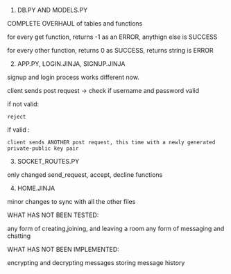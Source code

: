 1. DB.PY AND MODELS.PY

COMPLETE OVERHAUL of tables and functions

for every get function, returns -1 as an ERROR, anythign else is SUCCESS

for every other function, returns 0 as SUCCESS, returns string is ERROR 



2. APP.PY, LOGIN.JINJA, SIGNUP.JINJA

signup and login process works different now.

client sends post request -> check if username and password valid

if not valid:

    reject

if valid :

    client sends ANOTHER post request, this time with a newly generated private-public key pair



3. SOCKET_ROUTES.PY

only changed send_request, accept, decline functions



4. HOME.JINJA

minor changes to sync with all the other files


WHAT HAS NOT BEEN TESTED:

any form of creating,joining, and leaving a room
any form of messaging and chatting

WHAT HAS NOT BEEN IMPLEMENTED:

encrypting and decrypting messages
storing message history





